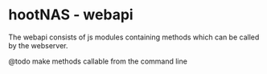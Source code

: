 # hootNAS - webapi

The webapi consists of js modules containing methods which can be called by the 
webserver. 

@todo make methods callable from the command line

